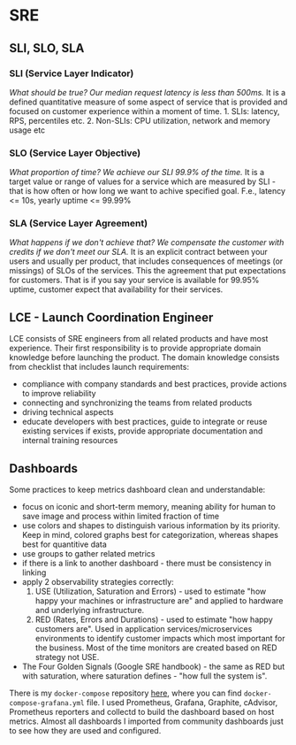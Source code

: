 # SRE
## SLI, SLO, SLA
### SLI (Service Layer Indicator)
_What should be true? Our median request latency is less than 500ms._ It is a defined quantitative measure of some aspect of service that is provided and focused on customer experience within a moment of time.
    1. SLIs: latency, RPS, percentiles etc.
    2. Non-SLIs: CPU utilization, network and memory usage etc
    
### SLO (Service Layer Objective)
_What proportion of time? We achieve our SLI 99.9% of the time._  It is a target value or range of values for a service which are measured by SLI - that is how often or how long we want to achive specified goal. F.e., latency <= 10s, yearly uptime <= 99.99%

### SLA (Service Layer Agreement)
_What happens if we don't achieve that? We compensate the customer with credits if we don't meet our SLA._ It is an explicit contract between your users and usually per product, that includes consequences of meetings (or missings) of SLOs of the services. This the agreement that put expectations for customers. That is if you say your service is available for 99.95% uptime, customer expect that availability for their services.

## LCE - Launch Coordination Engineer
LCE consists of SRE engineers from all related products and have most experience.
Their first responsibility is to provide appropriate domain knowledge before launching
the product. The domain knowledge consists from checklist that includes launch requirements:
- compliance with company standards and best practices, provide actions to improve reliability
- connecting and synchronizing the teams from related products
- driving technical aspects
- educate developers with best practices, guide to integrate or reuse existing services if
  exists, provide appropriate documentation and internal training resources

## Dashboards
Some practices to keep metrics dashboard clean and understandable:
- focus on iconic and short-term memory, meaning ability for human to save image and process within limited 
  fraction of time
- use colors and shapes to distinguish various information by its priority. Keep in mind, colored graphs best
  for categorization, whereas shapes best for quantitive data  
- use groups to gather related metrics
- if there is a link to another dashboard - there must be consistency in linking
- apply 2 observability strategies correctly:
  1. USE (Utilization, Saturation and Errors) - used to estimate "how happy your machines or infrastructure are"
     and applied to hardware and underlying infrastructure.
  2. RED (Rates, Errors and Durations) - used to estimate "how happy customers are". Used in application 
     services/microservices environments to identify customer impacts which most important for the business. 
     Most of the time monitors are created based on RED strategy not USE.
- The Four Golden Signals (Google SRE handbook) - the same as RED but with saturation, where saturation defines - 
  "how full the system is".

There is my `docker-compose` repository [here](https://github.com/sabyrzhan/docker), where you can 
find `docker-compose-grafana.yml` file. I used Prometheus, Grafana, Graphite, cAdvisor, Prometheus reporters and 
collectd to build the dashboard based on host metrics. Almost all dashboards I imported from community dashboards 
just to see how they are used and configured.
